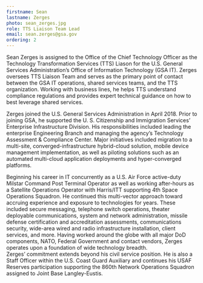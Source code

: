 ```yaml
---
firstname: Sean
lastname: Zerges
photo: sean_zerges.jpg
role: TTS Liaison Team Lead
email: sean.zerges@gsa.gov
ordering: 2
---
```

Sean Zerges is assigned to the Office of the Chief Technology Officer as the Technology Transformation Services (TTS) Liason for the U.S. General Services Administration’s Office of Information Technology (GSA IT).  Zerges oversees TTS Liaison Team and serves as the primary point of contact between the GSA IT operations, shared services teams, and the TTS organization.  Working with business lines, he helps TTS understand compliance regulations and provides expert technical guidance on how to best leverage shared services.

Zerges joined the U.S. General Services Administration in April 2018. Prior to joining GSA, he supported the U. S. Citizenship and Immigration Services’ Enterprise Infrastructure Division.  His responsibilities included leading the enterprise Engineering Branch and managing the agency’s Technology Assessment & Compliance Center.  Major initiatives included migration to a multi-site, converged-infrastructure hybrid-cloud solution, mobile device management implementation, as well as piloting solutions such as an automated multi-cloud application deployments and hyper-converged platforms.

Beginning his career in IT concurrently as a U.S. Air Force active-duty Milstar Command Post Terminal Operator as well as working after-hours as a Satellite Operations Operator with Harris/ITT supporting 4th Space Operations Squadron.  He continued this multi-vector approach toward accruing experience and exposure to technologies for years.  These included secure messaging, telephone switch operations, theater deployable communications, system and network administration, missile defense certification and accreditation assessments, communications security, wide-area wired and radio infrastructure installation, client services, and more.  Having worked around the globe with all major DoD components, NATO, Federal Government and contact vendors, Zerges operates upon a foundation of wide technology breadth.   
Zerges’ commitment extends beyond his civil service position.  He is also a Staff Officer within the U.S. Coast Guard Auxiliary and continues his USAF Reserves participation supporting the 860th Network Operations Squadron assigned to Joint Base Langley-Eustis.
